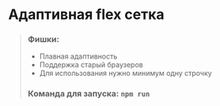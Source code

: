 # Адаптивная flex сетка

> ### Фишки:
>
> - Плавная адаптивность
> - Поддержка старый браузеров
> - Для использования нужно минимум одну строчку
>
> ### Команда для запуска: `npm run`
